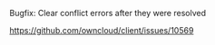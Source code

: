 Bugfix: Clear conflict errors after they were resolved

https://github.com/owncloud/client/issues/10569
